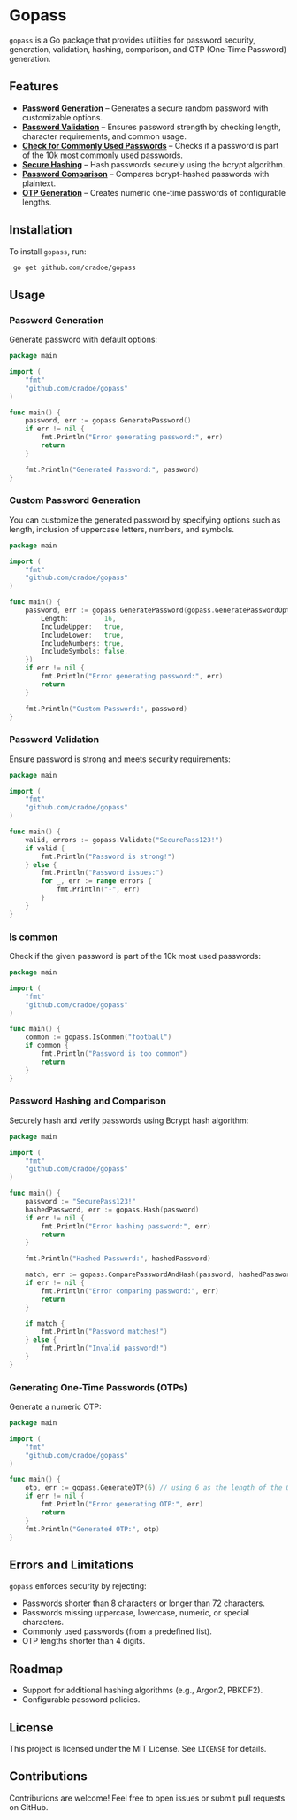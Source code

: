 # Gopass

`gopass` is a Go package that provides utilities for password security, generation, validation, hashing, comparison, and OTP (One-Time Password) generation.

## Features

- [**Password Generation**](#password-generation) – Generates a secure random password with customizable options.
- [**Password Validation**](#password-validation) – Ensures password strength by checking length, character requirements, and common usage.
- [**Check for Commonly Used Passwords**](#is-common) – Checks if a password is part of the 10k most commonly used passwords.
- [**Secure Hashing**](#password-hashing-and-comparison) – Hash passwords securely using the bcrypt algorithm.
- [**Password Comparison**](#password-hashing-and-comparison) – Compares bcrypt-hashed passwords with plaintext.
- [**OTP Generation**](#generating-one-time-passwords-otps) – Creates numeric one-time passwords of configurable lengths.

## Installation

To install `gopass`, run:

```sh
 go get github.com/cradoe/gopass
```

## Usage

### Password Generation

Generate password with default options:

```go
package main

import (
	"fmt"
	"github.com/cradoe/gopass"
)

func main() {
	password, err := gopass.GeneratePassword()
	if err != nil {
		fmt.Println("Error generating password:", err)
		return
	}

	fmt.Println("Generated Password:", password)
}
```

### Custom Password Generation

You can customize the generated password by specifying options such as length, inclusion of uppercase letters, numbers, and symbols.

```go
package main

import (
	"fmt"
	"github.com/cradoe/gopass"
)

func main() {
	password, err := gopass.GeneratePassword(gopass.GeneratePasswordOptions{
		Length:         16,
		IncludeUpper:   true,
		IncludeLower:   true,
		IncludeNumbers: true,
		IncludeSymbols: false,
	})
	if err != nil {
		fmt.Println("Error generating password:", err)
		return
	}

	fmt.Println("Custom Password:", password)
}
```

### Password Validation

Ensure password is strong and meets security requirements:

```go
package main

import (
	"fmt"
	"github.com/cradoe/gopass"
)

func main() {
	valid, errors := gopass.Validate("SecurePass123!")
	if valid {
		fmt.Println("Password is strong!")
	} else {
		fmt.Println("Password issues:")
		for _, err := range errors {
			fmt.Println("-", err)
		}
	}
}
```

### Is common

Check if the given password is part of the 10k most used passwords:

```go
package main

import (
	"fmt"
	"github.com/cradoe/gopass"
)

func main() {
	common := gopass.IsCommon("football")
	if common {
		fmt.Println("Password is too common")
		return
	}
}
```

### Password Hashing and Comparison

Securely hash and verify passwords using Bcrypt hash algorithm:

```go
package main

import (
	"fmt"
	"github.com/cradoe/gopass"
)

func main() {
	password := "SecurePass123!"
	hashedPassword, err := gopass.Hash(password)
	if err != nil {
		fmt.Println("Error hashing password:", err)
		return
	}

	fmt.Println("Hashed Password:", hashedPassword)

	match, err := gopass.ComparePasswordAndHash(password, hashedPassword)
	if err != nil {
		fmt.Println("Error comparing password:", err)
		return
	}

	if match {
		fmt.Println("Password matches!")
	} else {
		fmt.Println("Invalid password!")
	}
}
```

### Generating One-Time Passwords (OTPs)

Generate a numeric OTP:

```go
package main

import (
	"fmt"
	"github.com/cradoe/gopass"
)

func main() {
	otp, err := gopass.GenerateOTP(6) // using 6 as the length of the OTP
	if err != nil {
		fmt.Println("Error generating OTP:", err)
		return
	}
	fmt.Println("Generated OTP:", otp)
}
```

## Errors and Limitations

`gopass` enforces security by rejecting:

- Passwords shorter than 8 characters or longer than 72 characters.
- Passwords missing uppercase, lowercase, numeric, or special characters.
- Commonly used passwords (from a predefined list).
- OTP lengths shorter than 4 digits.

## Roadmap

- Support for additional hashing algorithms (e.g., Argon2, PBKDF2).
- Configurable password policies.

## License

This project is licensed under the MIT License. See `LICENSE` for details.

## Contributions

Contributions are welcome! Feel free to open issues or submit pull requests on GitHub.
